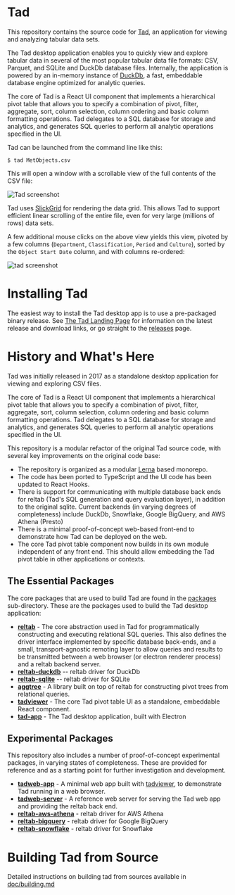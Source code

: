 # Tad

This repository contains the source code for [Tad](https://www.tadviewer.com), an application for viewing and analyzing tabular
data sets.

The Tad desktop application enables you to quickly view and explore tabular data in several of the most popular
tabular data file formats: CSV, Parquet, and SQLite and DuckDb database files.
Internally, the application is powered by an in-memory instance of [DuckDb](https://duckdb.org/), a fast, embeddable database engine optimized for analytic queries.

The core of Tad is a React UI component that implements a hierarchical pivot table that allows you to specify a combination of pivot, filter, aggregate, sort, column selection, column ordering and basic column formatting operations. Tad delegates to a SQL database for storage and analytics, and generates SQL queries to perform all
analytic operations specified in the UI.

Tad can be launched from the command line like this:

    $ tad MetObjects.csv

This will open a window with a scrollable view of the full contents of the CSV file:

![Tad screenshot](doc/screenshots/tad-metobjects-unpivoted.png "Unpivoted view of CSV file")

Tad uses [SlickGrid](http://slickgrid.net/) for rendering the data grid. This allows Tad to support efficient linear
scrolling of the entire file, even for very large (millions of rows) data sets.

A few additional mouse clicks on the above view yields this view, pivoted by a few
columns (`Department`, `Classification`, `Period` and `Culture`), sorted by the `Object Start Date` column, and
with columns re-ordered:

![tad screenshot](doc/screenshots/tad-metobjects-pivoted.png "Met Museum Objects with Pivots")

# Installing Tad

The easiest way to install the Tad desktop app is to use a pre-packaged binary release. See [The Tad Landing Page](http://tadviewer.com/#news) for information on the latest release and download links, or go straight to the [releases](releases) page.

# History and What's Here

Tad was initially released in 2017 as a standalone desktop application for viewing and exploring CSV files.

The core of Tad is a React UI component that implements a hierarchical pivot table that allows you to specify a combination of pivot, filter, aggregate, sort, column selection, column ordering and basic column formatting operations. Tad delegates to a SQL database for storage and analytics, and generates SQL queries to perform all
analytic operations specified in the UI.

This repository is a modular refactor of the original Tad source code, with several key improvements on the original code base:

- The repository is organized as a modular [Lerna](https://lerna.js.org/) based monorepo.
- The code has been ported to TypeScript and the UI code has been updated to React Hooks.
- There is support for communicating with multiple database back ends for reltab (Tad's SQL generation and query evaluation layer), in addition to the original sqlite. Current backends (in varying degrees of completeness) include DuckDb, Snowflake, Google BigQuery, and AWS Athena (Presto)
- There is a minimal proof-of-concept web-based front-end to demonstrate how Tad can be deployed on the web.
- The core Tad pivot table component now builds in its own module independent of any front end. This should allow embedding the Tad pivot table in other applications or contexts.

## The Essential Packages

The core packages that are used to build Tad are found in the [packages](./packages) sub-directory. These are the packages
used to build the Tad desktop application:

- [**reltab**](./packages/reltab) - The core abstraction used in Tad for programmatically constructing and executing relational SQL queries. This also defines the driver interface implemented by specific database back-ends, and a small, transport-agnostic remoting layer to allow queries and results to be transmitted between a web browser
  (or electron renderer process) and a reltab backend server.
- [**reltab-duckdb**](./packages/reltab-duckdb/) -- reltab driver for DuckDb
- [**reltab-sqlite**](./packages/reltab-sqlite/) -- reltab driver for SQLite
- [**aggtree**](./packages/aggtree/) - A library built on top of reltab for constructing pivot trees from relational queries.
- [**tadviewer**](./packages/tadviewer/) - The core Tad pivot table UI as a standalone, embeddable React component.
- [**tad-app**](./packages/tad-app/) - The Tad desktop application, built with Electron

## Experimental Packages

This repository also includes a number of proof-of-concept experimental packages, in varying states of completeness. These are provided for reference and as a starting
point for further investigation and development.

- [**tadweb-app**](./packages/tadweb-app/) - A minimal web app built with [tadviewer](./packages/tadviewer/), to demonstrate Tad running in a web browser.
- [**tadweb-server**](./packages/tadweb-server/) - A reference web server for serving the Tad web app and providing the reltab back end.
- [**reltab-aws-athena**](./packages/reltab-aws-athena/) - reltab driver for AWS Athena
- [**reltab-bigquery**](./packages/reltab-bigquery/) - reltab driver for Google BigQuery
- [**reltab-snowflake**](./packages/reltab-snowflake/) - reltab driver for Snowflake

# Building Tad from Source

Detailed instructions on building tad from sources available in [doc/building.md](doc/building.md)
